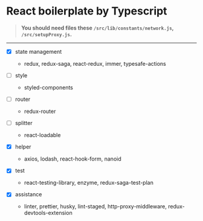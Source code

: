 # React boilerplate by Typescript

> **You should need files these `/src/lib/constants/network.js`, `/src/setupProxy.js`.**

---
- [x] state management
    - redux, redux-saga, react-redux, immer, typesafe-actions

- [ ] style
    - styled-components

- [ ] router
    - redux-router

- [ ] splitter
    - react-loadable

- [x] helper
    - axios, lodash, react-hook-form, nanoid

- [x] test
    - react-testing-library, enzyme, redux-saga-test-plan

- [x] assistance
    - linter, prettier, husky, lint-staged, http-proxy-middleware, redux-devtools-extension